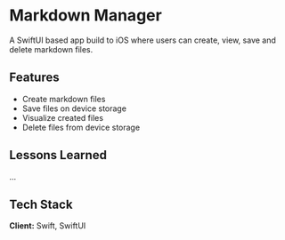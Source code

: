# Markdown Manager

A SwiftUI based app build to iOS where users can create, view, save and delete markdown files.


## Features
- Create markdown files
- Save files on device storage
- Visualize created files
- Delete files from device storage


## Lessons Learned

...

## Tech Stack

**Client:** Swift, SwiftUI

